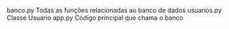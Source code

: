 banco.py Todas as funções relacionadas ao banco de dados
usuarios.py Classe Usuario 
app.py Código principal que chama o banco